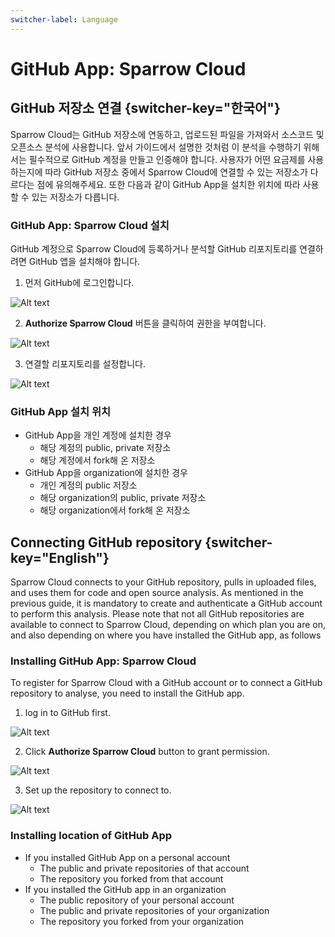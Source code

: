 ```yaml
---
switcher-label: Language
---
```

# GitHub App: Sparrow Cloud


## GitHub 저장소 연결 {switcher-key="한국어"}

Sparrow Cloud는 GitHub 저장소에 연동하고, 업로드된 파일을 가져와서 소스코드 및 오픈소스 분석에 사용합니다. 앞서 가이드에서 설명한 것처럼 이 분석을 수행하기 위해서는 필수적으로 GitHub 계정을 만들고 인증해야 합니다.
사용자가 어떤 요금제를 사용하는지에 따라 GitHub 저장소 중에서 Sparrow Cloud에 연결할 수 있는 저장소가 다르다는 점에 유의해주세요. 또한 다음과 같이 GitHub App을 설치한 위치에 따라 사용할 수 있는 저장소가 다릅니다.


### GitHub App: Sparrow Cloud 설치  

GitHub 계정으로 Sparrow Cloud에 등록하거나 분석할 GitHub 리포지토리를 연결하려면 GitHub 앱을 설치해야 합니다.

1. 먼저 GitHub에 로그인합니다.

<img src="signup_Github00.png" alt="Alt text"/>

2. **Authorize Sparrow Cloud** 버튼을 클릭하여 권한을 부여합니다.

<img src="signup_Github01.png" alt="Alt text"/>

3. 연결할 리포지토리를 설정합니다.

<img src="signup_Github02.png" alt="Alt text"/>


### GitHub App 설치 위치 

- GitHub App을 개인 계정에 설치한 경우
  - 해당 계정의 public, private 저장소
  - 해당 계정에서 fork해 온 저장소
- GitHub App을 organization에 설치한 경우
  - 개인 계정의 public 저장소
  - 해당 organization의 public, private 저장소
  - 해당 organization에서 fork해 온 저장소

## Connecting GitHub repository {switcher-key="English"}

Sparrow Cloud connects to your GitHub repository, pulls in uploaded files, and uses them for code and open source analysis. As mentioned in the previous guide, it is mandatory to create and authenticate a GitHub account to perform this analysis.
Please note that not all GitHub repositories are available to connect to Sparrow Cloud, depending on which plan you are on, and also depending on where you have installed the GitHub app, as follows


### Installing GitHub App: Sparrow Cloud 

To register for Sparrow Cloud with a GitHub account or to connect a GitHub repository to analyse, you need to install the GitHub app.

1. log in to GitHub first.

<img src="signup_Github00.png" alt="Alt text"/>

2. Click **Authorize Sparrow Cloud** button to grant permission.

<img src="signup_Github01.png" alt="Alt text"/>

3. Set up the repository to connect to.

<img src="signup_Github02.png" alt="Alt text"/>


### Installing location of GitHub App 

- If you installed GitHub App on a personal account
  - The public and private repositories of that account
  - The repository you forked from that account
- If you installed the GitHub app in an organization
  - The public repository of your personal account
  - The public and private repositories of your organization
  - The repository you forked from your organization

